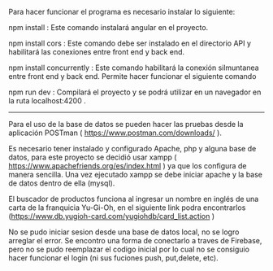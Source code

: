 Para hacer funcionar el programa es necesario instalar lo siguiente:

npm install : Este comando instalará angular en el proyecto.

npm install cors : Este comando debe ser instalado en el directorio API y habilitará las conexiones entre front end y back end.

npm install concurrently : Este comando habilitará la conexión silmuntanea entre front end y back end. Permite hacer funcionar el siguiente comando

npm run dev : Compilará el proyecto y se podrá utilizar en un navegador en la ruta localhost:4200 .

---------------------------------------------------------------------------------------------------------------------------------------------

Para el uso de la base de datos se pueden hacer las pruebas desde la aplicación POSTman ( https://www.postman.com/downloads/ ). 

Es necesario tener instalado y configurado Apache, php y alguna base de datos, para este proyecto se decidió usar xampp ( https://www.apachefriends.org/es/index.html )
ya que los configura de manera sencilla. Una vez ejecutado xampp se debe iniciar apache y la base de datos dentro de ella (mysql).

El buscador de productos funciona al ingresar un nombre en inglés de una carta de la franquicia Yu-Gi-Oh, en el siguiente link podra encontrarlos 
(https://www.db.yugioh-card.com/yugiohdb/card_list.action )

No se pudo iniciar sesion desde una base de datos local, no se logro arreglar el error. Se encontro una forma de conectarlo a traves de Firebase, pero no se pudo reemplazar
el codigo inicial por lo cual no se consiguio hacer funcionar el login (ni sus fuciones push, put,delete, etc).